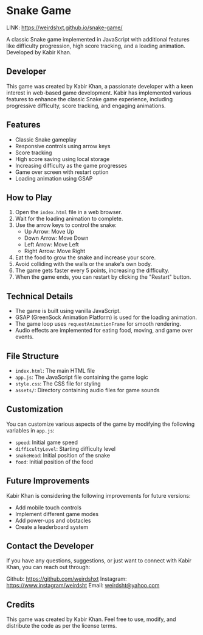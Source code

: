 # Snake Game
LINK:  https://weirdshxt.github.io/snake-game/

A classic Snake game implemented in JavaScript with additional features like difficulty progression, high score tracking, and a loading animation. Developed by Kabir Khan.

## Developer

This game was created by Kabir Khan, a passionate developer with a keen interest in web-based game development. Kabir has implemented various features to enhance the classic Snake game experience, including progressive difficulty, score tracking, and engaging animations.

## Features

- Classic Snake gameplay
- Responsive controls using arrow keys
- Score tracking
- High score saving using local storage
- Increasing difficulty as the game progresses
- Game over screen with restart option
- Loading animation using GSAP

## How to Play

1. Open the `index.html` file in a web browser.
2. Wait for the loading animation to complete.
3. Use the arrow keys to control the snake:
   - Up Arrow: Move Up
   - Down Arrow: Move Down
   - Left Arrow: Move Left
   - Right Arrow: Move Right
4. Eat the food to grow the snake and increase your score.
5. Avoid colliding with the walls or the snake's own body.
6. The game gets faster every 5 points, increasing the difficulty.
7. When the game ends, you can restart by clicking the "Restart" button.

## Technical Details

- The game is built using vanilla JavaScript.
- GSAP (GreenSock Animation Platform) is used for the loading animation.
- The game loop uses `requestAnimationFrame` for smooth rendering.
- Audio effects are implemented for eating food, moving, and game over events.

## File Structure

- `index.html`: The main HTML file
- `app.js`: The JavaScript file containing the game logic
- `style.css`: The CSS file for styling
- `assets/`: Directory containing audio files for game sounds

## Customization

You can customize various aspects of the game by modifying the following variables in `app.js`:

- `speed`: Initial game speed
- `difficultyLevel`: Starting difficulty level
- `snakeHead`: Initial position of the snake
- `food`: Initial position of the food

## Future Improvements

Kabir Khan is considering the following improvements for future versions:

- Add mobile touch controls
- Implement different game modes
- Add power-ups and obstacles
- Create a leaderboard system

## Contact the Developer

If you have any questions, suggestions, or just want to connect with Kabir Khan, you can reach out through:

Github: https://github.com/weirdshxt
Instagram: https://www.instagram/weirdsht
Email: weirdsht@yahoo.com

## Credits

This game was created by Kabir Khan. Feel free to use, modify, and distribute the code as per the license terms.
